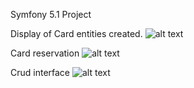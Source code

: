 Symfony 5.1 Project

Display of Card entities created.
![alt text](http://f.angiva.re/7Fcgc)

Card reservation
![alt text](http://f.angiva.re/lmidP)

Crud interface
![alt text](http://f.angiva.re/GdZp7)

